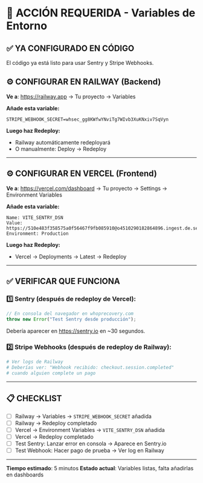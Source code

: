 # 🚀 ACCIÓN REQUERIDA - Variables de Entorno

## ✅ YA CONFIGURADO EN CÓDIGO
El código ya está listo para usar Sentry y Stripe Webhooks.

## ⚙️ CONFIGURAR EN RAILWAY (Backend)

**Ve a**: https://railway.app → Tu proyecto → Variables

**Añade esta variable:**
```
STRIPE_WEBHOOK_SECRET=whsec_gg8KWfwYNviTg7WIvb3XuKNxiv7SqVyn
```

**Luego haz Redeploy:**
- Railway automáticamente redeployará
- O manualmente: Deploy → Redeploy

---

## ⚙️ CONFIGURAR EN VERCEL (Frontend)

**Ve a**: https://vercel.com/dashboard → Tu proyecto → Settings → Environment Variables

**Añade esta variable:**
```
Name: VITE_SENTRY_DSN
Value: https://510e483f358575a0f56467f9fb085910@o4510290182864896.ingest.de.sentry.io/4510290200363088
Environment: Production
```

**Luego haz Redeploy:**
- Vercel → Deployments → Latest → Redeploy

---

## ✅ VERIFICAR QUE FUNCIONA

### 1️⃣ Sentry (después de redeploy de Vercel):
```javascript
// En consola del navegador en whoprecovery.com
throw new Error("Test Sentry desde producción");
```
Debería aparecer en https://sentry.io en ~30 segundos.

### 2️⃣ Stripe Webhooks (después de redeploy de Railway):
```bash
# Ver logs de Railway
# Deberías ver: "Webhook recibido: checkout.session.completed"
# cuando alguien complete un pago
```

---

## 📋 CHECKLIST

- [ ] Railway → Variables → `STRIPE_WEBHOOK_SECRET` añadida
- [ ] Railway → Redeploy completado
- [ ] Vercel → Environment Variables → `VITE_SENTRY_DSN` añadida
- [ ] Vercel → Redeploy completado
- [ ] Test Sentry: Lanzar error en consola → Aparece en Sentry.io
- [ ] Test Webhook: Hacer pago de prueba → Ver log en Railway

---

**Tiempo estimado**: 5 minutos
**Estado actual**: Variables listas, falta añadirlas en dashboards

